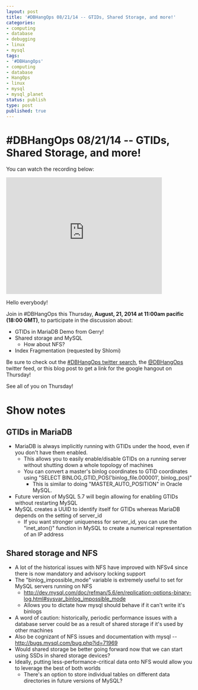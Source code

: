 ```yaml
---
layout: post
title: '#DBHangOps 08/21/14 -- GTIDs, Shared Storage, and more!'
categories:
- computing
- database
- debugging
- linux
- mysql
tags:
- '#DBHangOps'
- computing
- database
- HangOps
- linux
- mysql
- mysql_planet
status: publish
type: post
published: true
---
```

\#DBHangOps 08/21/14 -- GTIDs, Shared Storage, and more!
=========================================================

You can watch the recording below:

<iframe width="420" height="315" src="http://www.youtube.com/embed/xNsN8nuei80" frameborder="0" allowfullscreen></iframe>

Hello everybody!

Join in \#DBHangOps this Thursday, **August, 21, 2014 at 11:00am pacific (18:00 GMT)**, to participate in the discussion about:

* GTIDs in MariaDB Demo from Gerry!
* Shared storage and MySQL
	* How about NFS?
* Index Fragmentation (requested by Shlomi)

Be sure to check out the [\#DBHangOps twitter search](https://twitter.com/search/realtime?q=%23DBHangOps), the [@DBHangOps](https://twitter.com/dbhangops) twitter feed, or this blog post to get a link for the google hangout on Thursday!

See all of you on Thursday!


<a name="show-notes">Show notes</a>
===========
## GTIDs in MariaDB
* MariaDB is always implicitly running with GTIDs under the hood, even if you don't have them enabled.
	* This allows you to easily enable/disable GTIDs on a running server without shutting down a whole topology of machines
	* You can convert a master's binlog coordinates to GTID coordinates using "SELECT BINLOG_GTID_POS('binlog_file.000001', binlog_pos)"
		* This is similar to doing "MASTER_AUTO_POSITION" in Oracle MySQL.
* Future version of MySQL 5.7 will begin allowing for enabling GTIDs without restarting MySQL
* MySQL creates a UUID to identify itself for GTIDs whereas MariaDB depends on the setting of server_id
	* If you want stronger uniqueness for server_id, you can use the "inet_aton()" function in MySQL to create a numerical representation of an IP address

## Shared storage and NFS
* A lot of the historical issues with NFS have improved with NFSv4 since there is now mandatory and advisory locking support
* The "binlog_impossible_mode" variable is extremely useful to set for MySQL servers running on NFS
	* http://dev.mysql.com/doc/refman/5.6/en/replication-options-binary-log.html#sysvar_binlog_impossible_mode
	* Allows you to dictate how mysql should behave if it can't write it's binlogs
* A word of caution: historically, periodic performance issues with a database server could be as a result of shared storage if it's used by other machines
* Also be cognizant of NFS issues and documentation with mysql -- http://bugs.mysql.com/bug.php?id=71969
* Would shared storage be better going forward now that we can start using SSDs in shared storage devices?
* Ideally, putting less-performance-critical data onto NFS would allow you to leverage the best of both worlds
	* There's an option to store individual tables on different data directories in future versions of MySQL?

